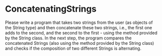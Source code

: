 # ConcatenatingStrings
Please write a program that takes two strings from the user (as objects of the String type) and then concatenate these two strings, i.e., the first one adds to the second, and the second to the first - using the method provided by the String class.
In the next step, the program compares the concatenated Strings (also using the method provided by the String class) and checks if the composition of two different Strings is alternating.
